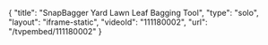 {
    "title": "SnapBagger Yard Lawn Leaf Bagging Tool",
    "type": "solo",
    "layout": "iframe-static",
    "videoId": "111180002",
    "url": "\/tvpembed\/111180002"
}